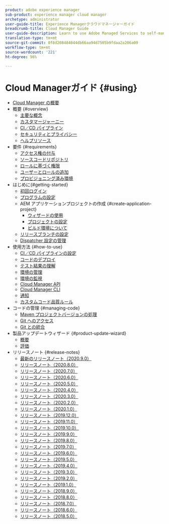 ```yaml
---
product: adobe experience manager
sub-product: experience manager cloud manager
archetype: administrator
user-guide-title: Experience Managerクラウドマネージャーガイド
breadcrumb-title: Cloud Manager Guide
user-guide-description: Learn to use Adobe Managed Services to self-manage Experience Manager in the cloud.
translation-type: tm+mt
source-git-commit: 0f8d208484044db66aa94d7505b9fdaa2a206a09
workflow-type: tm+mt
source-wordcount: '221'
ht-degree: 96%

---
```



# Cloud Managerガイド {#using}

+ [Cloud Manager の概要](introduction-to-cloud-manager.md)
+ 概要 {#overview}
   + [主要な概念](key-concepts.md)
   + [カスタマージャーニー](customer-journey.md)
   + [CI／CD パイプライン](ci-cd-pipeline.md)
   + [セキュリティとプライバシー](security-and-privacy.md)
   + [ヘルプリソース](help-resources.md)
+ 要件 {#requirements}
   + [アクセス権の付与](access-rights-granted.md)
   + [ソースコードリポジトリ](source-code-repository.md)
   + [ロールに基づく権限](role-based-permissions.md)
   + [ユーザーとロールの追加](setting-up-users-and-roles.md)
   + [プロビジョニング済み環境](environments-provisioned.md)
+ はじめに{#getting-started}
   + [初回ログイン](first-time-login.md)
   + [プログラムの設定](setting-up-program.md)
   + AEM アプリケーションプロジェクトの作成 {#create-application-project}
      + [ウィザードの使用](using-the-wizard.md)
      + [プロジェクトの設定](setting-up-project.md)
      + [ビルド環境について](build-environment-details.md)
   + [リリースブランチの設定](configure-your-release-branches.md)
   + [Dispatcher 設定の管理](dispatcher-configurations.md)
+ 使用方法 {#how-to-use}
   + [CI／CD パイプラインの設定](configuring-pipeline.md)
   + [コードのデプロイ](deploying-code.md)
   + [テスト結果の理解](understand-your-test-results.md)
   + [環境の管理](manage-your-environment.md)
   + [環境の監視](monitor-your-environments.md)
   + [Cloud Manager API](https://www.adobe.io/apis/experiencecloud/cloud-manager/docs.html)
   + [Cloud Manager CLI](https://github.com/adobe/aio-cli-plugin-cloudmanager/blob/master/README.md)
   + [通知](notifications.md)
   + [カスタムコード品質ルール](custom-code-quality-rules.md)
+ コードの管理 {#managing-code}
   + [Maven プロジェクトバージョンの処理](activating-maven-project.md)
   + [Git へのアクセス](accessing-git.md)
   + [Git との統合](setup-cloud-manager-git-integration.md)
+ 製品アップデートウィザード {#product-update-wizard}
   + [概要](overview-productupdate-wizard.md)
   + [評価](evaluation.md)
+ リリースノート {#release-notes}
   + [最新のリリースノート（2020.9.0）](release-notes-current.md)
   + [リリースノート（2020.8.0）](release-notes-2020-8-0.md)
   + [リリースノート（2020.7.0）](release-notes-2020-7-0.md)
   + [リリースノート（2020.6.0）](release-notes-2020-6-0.md)
   + [リリースノート（2020.5.0）](release-notes-2020-5-0.md)
   + [リリースノート（2020.4.0）](release-notes-2020-4-0.md)
   + [リリースノート（2020.3.0）](release-notes-2020-3-0.md)
   + [リリースノート（2020.2.0）](release-notes-2020-2-0.md)
   + [リリースノート（2020.1.0）](release-notes-2020-1-0.md)
   + [リリースノート（2019.12.0）](release-notes-2019-12-0.md)
   + [リリースノート（2019.11.0）](release-notes-2019-11-0.md)
   + [リリースノート（2019.10.0）](release-notes-2019-10-0.md)
   + [リリースノート（2019.9.0）](release-notes-2019-9-0.md)
   + [リリースノート（2019.8.0）](release-notes-2019-8-0.md)
   + [リリースノート（2019.7.0）](release-notes-2019-7-0.md)
   + [リリースノート（2019.6.0）](release-notes-2019-6-0.md)
   + [リリースノート（2019.5.0）](release-notes-2019-5-0.md)
   + [リリースノート（2019.4.0）](release-notes-2019-4-0.md)
   + [リリースノート（2019.3.0）](release-notes-2019-3-0.md)
   + [リリースノート（2019.2.0）](release-notes-2019-2-0.md)
   + [リリースノート（2019.1.0）](release-notes-2019-1-0.md)
   + [リリースノート（2018.9.0）](release-notes-2018-9-0.md)
   + [リリースノート（2018.8.0）](release-notes-2018-8-0.md)
   + [リリースノート（2018.7.0）](release-notes-2018-7-0.md)
   + [リリースノート（2018.6.0）](release-notes-2018-6-0.md)
   + [リリースノート（2018.5.0）](release-notes-2018-5-0.md)
